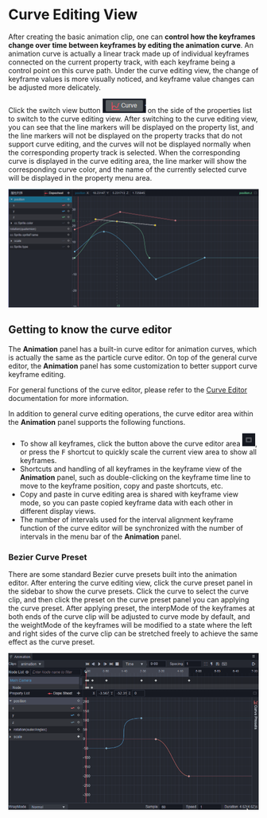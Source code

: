 # Curve Editing View

After creating the basic animation clip, one can **control how the keyframes change over time between keyframes by editing the animation curve**. An animation curve is actually a linear track made up of individual keyframes connected on the current property track, with each keyframe being a control point on this curve path. Under the curve editing view, the change of keyframe values is more visually noticed, and keyframe value changes can be adjusted more delicately.

Click the switch view button ![curve btn](animation-curve/curve-btn.png) on the side of the properties list to switch to the curve editing view.
After switching to the curve editing view, you can see that the line markers will be displayed on the property list, and the line markers will not be displayed on the property tracks that do not support curve editing, and the curves will not be displayed normally when the corresponding property track is selected. When the corresponding curve is displayed in the curve editing area, the line marker will show the corresponding curve color, and the name of the currently selected curve will be displayed in the property menu area.

![show-line](animation-curve/show-line.png)

## Getting to know the curve editor

The **Animation** panel has a built-in curve editor for animation curves, which is actually the same as the particle curve editor. On top of the general curve editor, the **Animation** panel has some customization to better support curve keyframe editing.

For general functions of the curve editor, please refer to the [Curve Editor](./curve-editor.md) documentation for more information.

In addition to general curve editing operations, the curve editor area within the **Animation** panel supports the following functions.

- To show all keyframes, click the button above the curve editor area ![show-all-keys](./animation-curve/show-all-keys.png), or press the <kbd>F</kbd> shortcut to quickly scale the current view area to show all keyframes.
- Shortcuts and handling of all keyframes in the keyframe view of the **Animation** panel, such as double-clicking on the keyframe time line to move to the keyframe position, copy and paste shortcuts, etc.
- Copy and paste in curve editing area is shared with keyframe view mode, so you can paste copied keyframe data with each other in different display views.
- The number of intervals used for the interval alignment keyframe function of the curve editor will be synchronized with the number of intervals in the menu bar of the **Animation** panel.

### Bezier Curve Preset

There are some standard Bezier curve presets built into the animation editor. After entering the curve editing view, click the curve preset panel in the sidebar to show the curve presets. Click the curve to select the curve clip, and then click the preset on the curve preset panel you can applying the curve preset. After applying preset, the interpMode of the keyframes at both ends of the curve clip will be adjusted to curve mode by default, and the weightMode of the keyframes will be modified to a state where the left and right sides of the curve clip can be stretched freely to achieve the same effect as the curve preset.

![animation-curve-preset](animation-curve/animation-curve-preset.gif)
